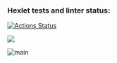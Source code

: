 ### Hexlet tests and linter status:
[![Actions Status](https://github.com/kim-andrew-v/python-project-lvl1/workflows/hexlet-check/badge.svg)](https://github.com/kim-andrew-v/python-project-lvl1/actions)

<a href="https://codeclimate.com/github/kim-andrew-v/python-project-lvl1/maintainability"><img src="https://api.codeclimate.com/v1/badges/9370e80ed4910645051f/maintainability" /></a>

![main](https://github.com/kim-andrew-v/python-project-lvl1/actions/workflows/linters.yml/badge.svg?branch=main)
